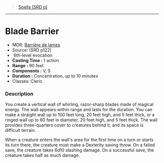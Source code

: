 ﻿---
!SpellItem
Family: SpellVO
Name: Blade Barrier
AltName: '[Barrière de lames](hd_spells_barriere_de_lames.md)'
Type: evocation
Level: 6
CastingTime: 1 action
Range: 90 feet
Components: V, S
Duration: Concentration, up to 10 minutes
Classes: Cleric
Source: (SRD p122)
Id: spells_vo.md#blade-barrier
ParentLink: spells_vo.md#spells-srd-p
ParentName: Spells (SRD p)
NameLevel: 1
Attributes: {}
AttributesDictionary: >+
  {}

---
> [Spells (SRD p)](srd_spells.md)

---

# Blade Barrier

- MDR: [Barrière de lames](hd_spells_barriere_de_lames.md)
- Source: (SRD p122)
-  6th-level evocation
- **Casting Time :** 1 action
- **Range :** 90 feet
- **Components :** V, S
- **Duration :** Concentration, up to 10 minutes
- Classes: Cleric

### Description

You create a vertical wall of whirling, razor-sharp blades made of magical energy. The wall appears within range and lasts for the duration. You can make a straight wall up to 100 feet long, 20 feet high, and 5 feet thick, or a ringed wall up to 60 feet in diameter, 20 feet high, and 5 feet thick. The wall provides three-quarters cover to creatures behind it, and its space is difficult terrain.

When a creature enters the wall's area for the first time on a turn or starts its turn there, the creature must make a Dexterity saving throw. On a failed save, the creature takes 6d10 slashing damage. On a successful save, the creature takes half as much damage.


